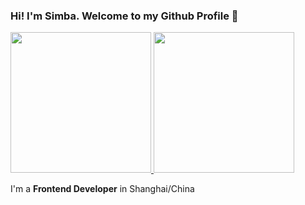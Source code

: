 ### Hi! I'm Simba. Welcome to my Github Profile 👋

<a href="https://github.com/wusb">
  <img height="225" src="https://github-readme-stats.vercel.app/api?username=wusb&show_icons=true&theme=dark&include_all_commits=true&count_private=true"/>
  <img height="225" src="https://github-readme-stats.vercel.app/api/top-langs/?username=wusb&theme=dark"/>
</a>

I'm a **Frontend Developer** in Shanghai/China

<!--
**wusb/wusb** is a ✨ _special_ ✨ repository because its `README.md` (this file) appears on your GitHub profile.

Here are some ideas to get you started:

- 🔭 I’m currently working on ...
- 🌱 I’m currently learning ...
- 👯 I’m looking to collaborate on ...
- 🤔 I’m looking for help with ...
- 💬 Ask me about ...
- 📫 How to reach me: ...
- 😄 Pronouns: ...
- ⚡ Fun fact: ...
-->
